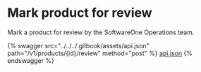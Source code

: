 # Mark product for review

Mark a product for review by the SoftwareOne Operations team.

{% swagger src="../../../.gitbook/assets/api.json" path="/v1/products/{id}/review" method="post" %}
[api.json](../../../.gitbook/assets/api.json)
{% endswagger %}
